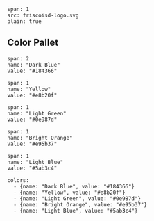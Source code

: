 ```image
span: 1
src: friscoisd-logo.svg
plain: true

```


## Color Pallet



```color
span: 2
name: "Dark Blue"
value: "#184366"
```

```color
span: 1
name: "Yellow"
value: "#e8b20f"
```

```color
span: 1
name: "Light Green"
value: "#0e987d"
```

```color
span: 1
name: "Bright Orange"
value: "#e95b37"
```

```color
span: 1
name: "Light Blue"
value: "#5ab3c4"
```

```color-palette
colors:
  - {name: "Dark Blue", value: "#184366"}
  - {name: "Yellow", value: "#e8b20f"}
  - {name: "Light Green", value: "#0e987d"}
  - {name: "Bright Orange", value: "#e95b37"}
  - {name: "Light Blue", value: "#5ab3c4"}
```